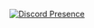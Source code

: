 <!-- ### Hi there 👋 -->
[![Discord Presence](https://lanyard.cnrad.dev/api/277361757310287872?idleMessage=Well+looks+like+i+dont+listen+Spotify+rn!+And+my+game+status+is+private.&hideDiscrim=true)](/)
<!--
**hasankayra04/hasankayra04** is a ✨ _special_ ✨ repository because its `README.md` (this file) appears on your GitHub profile.

Here are some ideas to get you started:

- 🔭 I’m currently working on ...
- 🌱 I’m currently learning ...
- 👯 I’m looking to collaborate on ...
- 🤔 I’m looking for help with ...
- 💬 Ask me about ...
- 📫 How to reach me: ...
- 😄 Pronouns: ...
- ⚡ Fun fact: ...
-->
